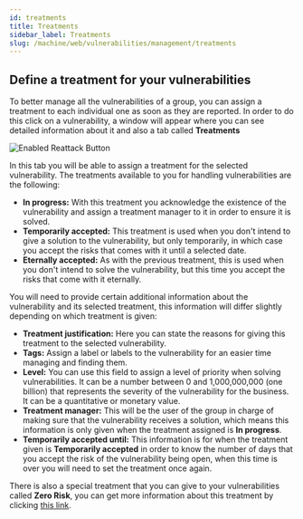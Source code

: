 ```yaml
---
id: treatments
title: Treatments
sidebar_label: Treatments
slug: /machine/web/vulnerabilities/management/treatments
---
```


## Define a treatment for your vulnerabilities

To better manage
all the vulnerabilities of a group,
you can assign a treatment
to each individual one
as soon as they are reported.
In order to do this
click on a vulnerability,
a window will appear
where you can see
detailed information about it
and also a tab called **Treatments**

![Enabled Reattack Button](https://res.cloudinary.com/fluid-attacks/image/upload/v1622211885/docs/web/vulnerabilities/management/vulnerabilities_treatments_oxzujo.webp)

In this tab
you will be able
to assign a treatment
for the selected vulnerability.
The treatments available to you
for handling vulnerabilities
are the following:

- **In progress:**
  With this treatment
  you acknowledge the existence
  of the vulnerability
  and assign a treatment manager to it
  in order to ensure
  it is solved.
- **Temporarily accepted:**
  This treatment is used
  when you don't intend
  to give a solution
  to the vulnerability,
  but only temporarily,
  in which case
  you accept the risks
  that comes with it
  until a selected date.
- **Eternally accepted:**
  As with the previous treatment,
  this is used
  when you don't intend
  to solve the vulnerability,
  but this time
  you accept the risks
  that come with it
  eternally.

You will need to provide
certain additional information
about the vulnerability
and its selected treatment,
this information will differ slightly
depending on which treatment is given:

- **Treatment justification:**
  Here you can state the reasons
  for giving this treatment
  to the selected vulnerability.
- **Tags:**
  Assign a label or labels
  to the vulnerability
  for an easier time
  managing and finding them.
- **Level:**
  You can use this field
  to assign a level of priority
  when solving vulnerabilities.
  It can be a number between
  0 and 1,000,000,000 (one billion)
  that represents the severity
  of the vulnerability
  for the business.
  It can be a quantitative
  or monetary value.
- **Treatment manager:**
  This will be the user of the group
  in charge of making sure
  that the vulnerability
  receives a solution,
  which means this information
  is only given
  when the treatment assigned
  is **In progress**.
- **Temporarily accepted until:**
  This information is for
  when the treatment given
  is **Temporarily accepted**
  in order to know
  the number of days
  that you accept the risk
  of the vulnerability being open,
  when this time is over
  you will need to set
  the treatment once again.

There is also a special treatment
that you can give
to your vulnerabilities
called **Zero Risk**,
you can get more information
about this treatment
by clicking
[this link](/machine/web/vulnerabilities/management/zero-risk).
